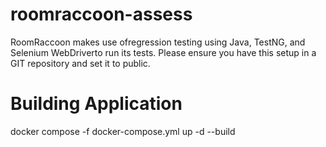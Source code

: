 # roomraccoon-assess
RoomRaccoon makes use ofregression testing using Java, TestNG, and Selenium WebDriverto run its tests. Please ensure you have this setup in a GIT repository and set it to public.


# Building Application 
docker compose -f docker-compose.yml up -d --build
